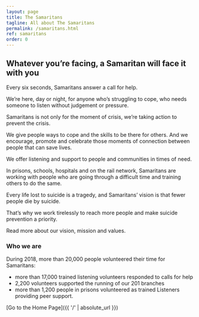 ```yaml
---
layout: page
title: The Samaritans
tagline: All about The Samaritans
permalink: /samaritans.html
ref: samaritans
order: 0
---
```


## Whatever you’re facing, a Samaritan will face it with you

Every six seconds, Samaritans answer a call for help.

We’re here, day or night, for anyone who’s struggling to cope, who needs someone to listen without judgement or pressure.

Samaritans is not only for the moment of crisis, we’re taking action to prevent the crisis.

We give people ways to cope and the skills to be there for others. And we encourage, promote and celebrate those moments of connection between people that can save lives.

We offer listening and support to people and communities in times of need.

In prisons, schools, hospitals and on the rail network, Samaritans are working with people who are going through a difficult time and training others to do the same.

Every life lost to suicide is a tragedy, and Samaritans’ vision is that fewer people die by suicide.

That’s why we work tirelessly to reach more people and make suicide prevention a priority.

Read more about our vision, mission and values.

<h3>Who we are</h3>
During 2018, more than 20,000 people volunteered their time for Samaritans:

- more than 17,000 trained listening volunteers responded to calls for help
- 2,200 volunteers supported the running of our 201 branches
- more than 1,200 people in prisons volunteered as trained Listeners providing peer support.

[Go to the Home Page]({{ '/' | absolute_url }})
